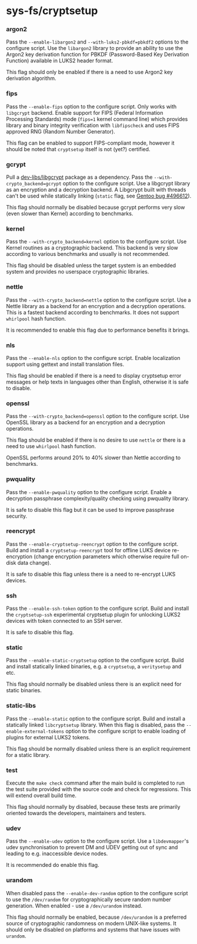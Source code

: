 # sys-fs/cryptsetup

### argon2
Pass the `--enable-libargon2` and `--with-luks2-pbkdf=pbkdf2` options to the configure script. Use the `libargon2` library to provide an ability to use the Argon2 key derivation function for PBKDF (Password-Based Key Derivation Function) available in LUKS2 header format.

This flag should only be enabled if there is a need to use Argon2 key derivation algorithm.

### fips
Pass the `--enable-fips` option to the configure script. Only works with `libgcrypt` backend. Enable support for FIPS (Federal Information Processing Standards) mode (`fips=1` kernel command line) which provides library and binary integrity verification with `libfipscheck` and uses FIPS approved RNG (Random Number Generator).

This flag can be enabled to support FIPS-compliant mode, however it should be noted that `cryptsetup` itself is not (yet?) certified.

### gcrypt
Pull a [dev-libs/libgcrypt](../dev-libs/libgcrypt.md) package as a dependency. Pass the `--with-crypto_backend=gcrypt` option to the configure script. Use a libgcrypt library as an encryption and a decryption backend. A Libgcrypt built with threads can't be used while statically linking (`static` flag, see [Gentoo bug #496612](https://bugs.gentoo.org/496612)).

This flag should normally be disabled because gcrypt performs very slow (even slower than Kernel) according to benchmarks.

### kernel
Pass the `--with-crypto_backend=kernel` option to the configure script. Use Kernel routines as a cryptographic backend. This backend is very slow according to various benchmarks and usually is not recommended.

This flag should be disabled unless the target system is an embedded system and provides no userspace cryptographic libraries.

### nettle
Pass the `--with-crypto_backend=nettle` option to the configure script. Use a Nettle library as a backend for an encryption and a decryption operations. This is a fastest backend according to benchmarks. It does not support `whirlpool` hash function.

It is recommended to enable this flag due to performance benefits it brings.

### nls
Pass the `--enable-nls` option to the configure script. Enable localization support using gettext and install translation files.

This flag should be enabled if there is a need to display cryptsetup error messages or help texts in languages other than English, otherwise it is safe to disable.

### openssl
Pass the `--with-crypto_backend=openssl` option to the configure script. Use OpenSSL library as a backend for an encryption and a decryption operations.

This flag should be enabled if there is no desire to use `nettle` or there is a need to use `whirlpool` hash function.

OpenSSL performs around 20% to 40% slower than Nettle according to benchmarks.

### pwquality
Pass the `--enable-pwquality` option to the configure script. Enable a decryption passphrase complexity/quality checking using pwquality library.

It is safe to disable this flag but it can be used to improve passphrase security.

### reencrypt
Pass the `--enable-cryptsetup-reencrypt` option to the configure script. Build and install a `cryptsetup-reencrypt` tool for offline LUKS device re-encryption (change encryption parameters which otherwise require full on-disk data change).

It is safe to disable this flag unless there is a need to re-encrypt LUKS devices.

### ssh
Pass the `--enable-ssh-token` option to the configure script. Build and install the `cryptsetup-ssh` experimental cryptsetup plugin for unlocking LUKS2 devices with token connected to an SSH server.

It is safe to disable this flag.

### static
Pass the `--enable-static-cryptsetup` option to the configure script. Build and install statically linked binaries, e.g. a `cryptsetup`, a `veritysetup` and etc.

This flag should normally be disabled unless there is an explicit need for static binaries.

### static-libs
Pass the `--enable-static` option to the configure script. Build and install a statically linked `libcryptsetup` library. When this flag is disabled, pass the `--enable-external-tokens` option to the configure script to enable loading of plugins for external LUKS2 tokens.

This flag should be normally disabled unless there is an explicit requirement for a static library.

### test
Execute the `make check` command after the main build is completed to run the test suite provided with the source code and check for regressions. This will extend overall build time.

This flag should normally by disabled, because these tests are primarily oriented towards the developers, maintainers and testers.

### udev
Pass the `--enable-udev` option to the configure script. Use a `libdevmapper`'s udev synchronisation to prevent DM and UDEV getting out of sync and leading to e.g. inaccessible device nodes.

It is recommended do enable this flag.

### urandom
When disabled pass the `--enable-dev-random` option to the configure script to use the `/dev/random` for cryptographically secure random number generation. When enabled - use a `/dev/urandom` instead.

This flag should normally be enabled, because `/dev/urandom` is a preferred source of cryptographic randomness on modern UNIX-like systems. It should only be disabled on platforms and systems that have issues with `urandom`.
